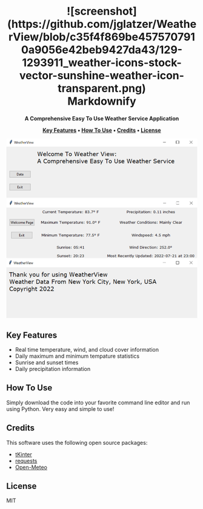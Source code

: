 
<h1 align="center">
  <br>
 ![screenshot](https://github.com/jglatzer/WeatherView/blob/c35f4f869be4575707910a9056e42beb9427da43/129-1293911_weather-icons-stock-vector-sunshine-weather-icon-transparent.png)
  <br>
  Markdownify
  <br>
</h1>

<h4 align="center">A Comprehensive Easy To Use Weather Service Application



<p align="center">
  <a href="#key-features">Key Features</a> •
  <a href="#how-to-use">How To Use</a> •
  <a href="#credits">Credits</a> •
  <a href="#license">License</a>
</p>

![screenshot](WelcomePage.png)
![screenshot](datapage.png)
![screenshot](ExitPage.png)

## Key Features

* Real time temperature, wind, and cloud cover information
* Daily maximum and minimum tempature statistics
* Sunrise and sunset times
* Daily precipitation information 



## How To Use

Simply download the code into your favorite command line editor and run using Python. Very easy and simple to use!

## Credits

This software uses the following open source packages:

- [tKinter](https://docs.python.org/3/library/tkinter.html)
- [requests](https://pypi.org/project/requests/)
- [Open-Meteo](https://open-meteo.com/en)

## License

MIT
